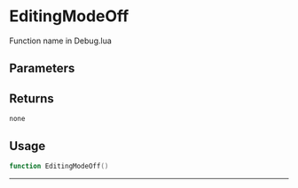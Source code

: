 # EditingModeOff
Function name in Debug.lua
## Parameters

## Returns
`none`
## Usage
```lua
function EditingModeOff()
```
---
